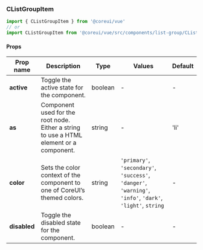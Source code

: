 ### CListGroupItem

```jsx
import { CListGroupItem } from '@coreui/vue'
// or
import CListGroupItem from '@coreui/vue/src/components/list-group/CListGroupItem'
```

#### Props

| Prop name    | Description                                                                             | Type    | Values                                                                                                    | Default |
| ------------ | --------------------------------------------------------------------------------------- | ------- | --------------------------------------------------------------------------------------------------------- | ------- |
| **active**   | Toggle the active state for the component.                                              | boolean | -                                                                                                         | -       |
| **as**       | Component used for the root node. Either a string to use a HTML element or a component. | string  | -                                                                                                         | 'li'    |
| **color**    | Sets the color context of the component to one of CoreUI’s themed colors.               | string  | `'primary'`, `'secondary'`, `'success'`, `'danger'`, `'warning'`, `'info'`, `'dark'`, `'light'`, `string` | -       |
| **disabled** | Toggle the disabled state for the component.                                            | boolean | -                                                                                                         | -       |

